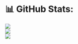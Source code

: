 # 📊 GitHub Stats:
![](https://github-readme-stats.vercel.app/api?username=4n0nymou3&theme=dark&hide_border=false&include_all_commits=true&count_private=true)<br/>
![](https://github-readme-streak-stats.herokuapp.com/?user=4n0nymou3&theme=dark&hide_border=false)<br/>
![](https://github-readme-stats.vercel.app/api/top-langs/?username=4n0nymou3&theme=dark&hide_border=false&include_all_commits=true&count_private=true&layout=compact)